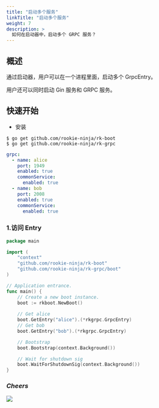 ```yaml
---
title: "启动多个服务"
linkTitle: "启动多个服务"
weight: 7
description: >
  如何在启动器中，启动多个 GRPC 服务？
---
```


## 概述
通过启动器，用户可以在一个进程里面，启动多个 GrpcEntry。

用户还可以同时启动 Gin 服务和 GRPC 服务。

## 快速开始
- 安装

```shell script
$ go get github.com/rookie-ninja/rk-boot
$ go get github.com/rookie-ninja/rk-grpc
```

```yaml
grpc:
  - name: alice
    port: 1949
    enabled: true
    commonService:
      enabled: true
  - name: bob
    port: 2008
    enabled: true
    commonService:
      enabled: true
```

### 1.访问 Entry
```go
package main

import (
	"context"
	"github.com/rookie-ninja/rk-boot"
	"github.com/rookie-ninja/rk-grpc/boot"
)

// Application entrance.
func main() {
	// Create a new boot instance.
	boot := rkboot.NewBoot()
    
    // Get alice
	boot.GetEntry("alice").(*rkgrpc.GrpcEntry)
    // Get bob
    boot.GetEntry("bob").(*rkgrpc.GrpcEntry)

	// Bootstrap
	boot.Bootstrap(context.Background())

	// Wait for shutdown sig
	boot.WaitForShutdownSig(context.Background())
}
```

### _**Cheers**_
![](/bootstrapper/user-guide/cheers.png)